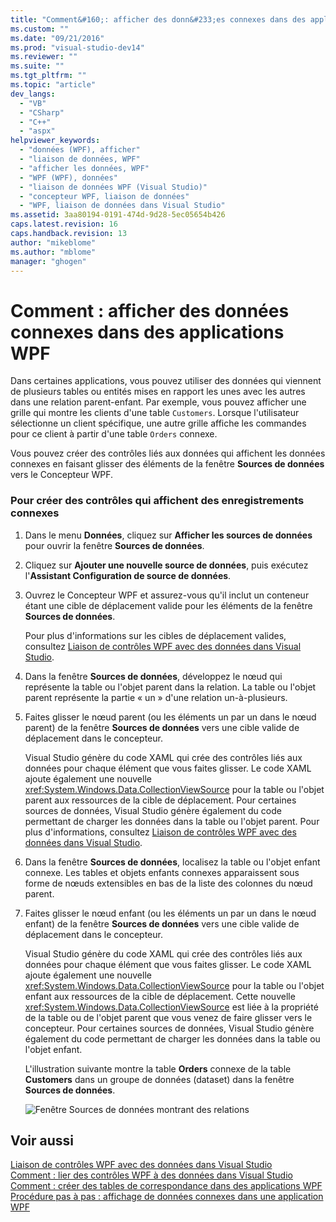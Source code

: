 ```yaml
---
title: "Comment&#160;: afficher des donn&#233;es connexes dans des applications WPF | Microsoft Docs"
ms.custom: ""
ms.date: "09/21/2016"
ms.prod: "visual-studio-dev14"
ms.reviewer: ""
ms.suite: ""
ms.tgt_pltfrm: ""
ms.topic: "article"
dev_langs: 
  - "VB"
  - "CSharp"
  - "C++"
  - "aspx"
helpviewer_keywords: 
  - "données (WPF), afficher"
  - "liaison de données, WPF"
  - "afficher les données, WPF"
  - "WPF (WPF), données"
  - "liaison de données WPF (Visual Studio)"
  - "concepteur WPF, liaison de données"
  - "WPF, liaison de données dans Visual Studio"
ms.assetid: 3aa80194-0191-474d-9d28-5ec05654b426
caps.latest.revision: 16
caps.handback.revision: 13
author: "mikeblome"
ms.author: "mblome"
manager: "ghogen"
---
```

# Comment&#160;: afficher des donn&#233;es connexes dans des applications WPF
Dans certaines applications, vous pouvez utiliser des données qui viennent de plusieurs tables ou entités mises en rapport les unes avec les autres dans une relation parent\-enfant.  Par exemple, vous pouvez afficher une grille qui montre les clients d'une table `Customers`.  Lorsque l'utilisateur sélectionne un client spécifique, une autre grille affiche les commandes pour ce client à partir d'une table `Orders` connexe.  
  
 Vous pouvez créer des contrôles liés aux données qui affichent les données connexes en faisant glisser des éléments de la fenêtre **Sources de données** vers le Concepteur WPF.  
  
### Pour créer des contrôles qui affichent des enregistrements connexes  
  
1.  Dans le menu **Données**, cliquez sur **Afficher les sources de données** pour ouvrir la fenêtre **Sources de données**.  
  
2.  Cliquez sur **Ajouter une nouvelle source de données**, puis exécutez l'**Assistant Configuration de source de données**.  
  
3.  Ouvrez le Concepteur WPF et assurez\-vous qu'il inclut un conteneur étant une cible de déplacement valide pour les éléments de la fenêtre **Sources de données**.  
  
     Pour plus d'informations sur les cibles de déplacement valides, consultez [Liaison de contrôles WPF avec des données dans Visual Studio](../data-tools/bind-wpf-controls-to-data-in-visual-studio1.md).  
  
4.  Dans la fenêtre **Sources de données**, développez le nœud qui représente la table ou l'objet parent dans la relation.  La table ou l'objet parent représente la partie « un » d'une relation un\-à\-plusieurs.  
  
5.  Faites glisser le nœud parent \(ou les éléments un par un dans le nœud parent\) de la fenêtre **Sources de données** vers une cible valide de déplacement dans le concepteur.  
  
     Visual Studio génère du code XAML qui crée des contrôles liés aux données pour chaque élément que vous faites glisser.  Le code XAML ajoute également une nouvelle <xref:System.Windows.Data.CollectionViewSource> pour la table ou l'objet parent aux ressources de la cible de déplacement.  Pour certaines sources de données, Visual Studio génère également du code permettant de charger les données dans la table ou l'objet parent.  Pour plus d'informations, consultez [Liaison de contrôles WPF avec des données dans Visual Studio](../data-tools/bind-wpf-controls-to-data-in-visual-studio1.md).  
  
6.  Dans la fenêtre **Sources de données**, localisez la table ou l'objet enfant connexe.  Les tables et objets enfants connexes apparaissent sous forme de nœuds extensibles en bas de la liste des colonnes du nœud parent.  
  
7.  Faites glisser le nœud enfant \(ou les éléments un par un dans le nœud enfant\) de la fenêtre **Sources de données** vers une cible valide de déplacement dans le concepteur.  
  
     Visual Studio génère du code XAML qui crée des contrôles liés aux données pour chaque élément que vous faites glisser.  Le code XAML ajoute également une nouvelle <xref:System.Windows.Data.CollectionViewSource> pour la table ou l'objet enfant aux ressources de la cible de déplacement.  Cette nouvelle <xref:System.Windows.Data.CollectionViewSource> est liée à la propriété de la table ou de l'objet parent que vous venez de faire glisser vers le concepteur.  Pour certaines sources de données, Visual Studio génère également du code permettant de charger les données dans la table ou l'objet enfant.  
  
     L'illustration suivante montre la table **Orders** connexe de la table **Customers** dans un groupe de données \(dataset\) dans la fenêtre **Sources de données**.  
  
     ![Fenêtre Sources de données montrant des relations](~/docs/data-tools/media/datasources2.gif "DataSources2")  
  
## Voir aussi  
 [Liaison de contrôles WPF avec des données dans Visual Studio](../data-tools/bind-wpf-controls-to-data-in-visual-studio1.md)   
 [Comment : lier des contrôles WPF à des données dans Visual Studio](../data-tools/bind-wpf-controls-to-data-in-visual-studio2.md)   
 [Comment : créer des tables de correspondance dans des applications WPF](../data-tools/create-lookup-tables-in-wpf-applications.md)   
 [Procédure pas à pas : affichage de données connexes dans une application WPF](../data-tools/walkthrough-displaying-related-data-in-a-wpf-application.md)